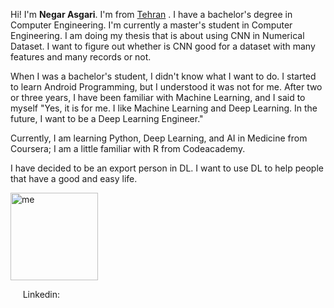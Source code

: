 Hi! I'm **Negar Asgari**. I'm from [Tehran](https://en.wikipedia.org/wiki/Tehran) .  I have a bachelor's degree in Computer Engineering. I'm currently a master's student in Computer Engineering. I am doing my thesis that is about using CNN in Numerical Dataset. I want to figure out whether is CNN good for a dataset with many features and many records or not.


When I was a bachelor's student, I didn't know what I want to do. I started to learn Android Programming, but I understood it was not for me.  After two or three years, I have been familiar with Machine Learning, and I said to myself  "Yes, it is for me. I like Machine Learning and Deep Learning. In the future, I want to be a Deep Learning Engineer."

Currently, I am learning Python, Deep Learning, and AI in Medicine from Coursera; I am a little familiar with R from Codeacademy. 

I have decided to be an export person in DL. I want to use DL to help people that have a good and easy life.




<a href="https://ibb.co/DkjhHTN"><img src="https://i.ibb.co/3WP29Qw/me.png" alt="me" width=140 border="0"></a>

&nbsp;&nbsp;&nbsp;&nbsp;&nbsp;Linkedin:
